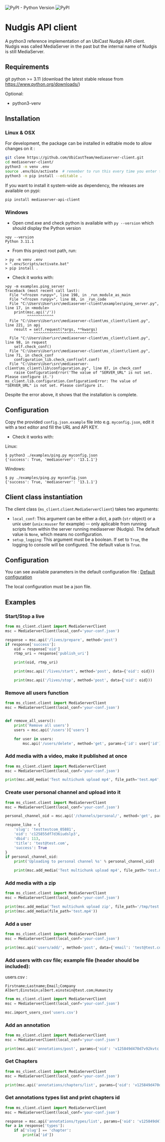 ![PyPI - Python Version](https://img.shields.io/pypi/pyversions/mediaserver-api-client.svg)
![PyPI](https://img.shields.io/pypi/v/mediaserver-api-client.svg)

# Nudgis API client

A python3 reference implementation of an UbiCast Nudgis API client.
Nudgis was called MediaServer in the past but the internal name of Nudgis is still MediaServer.

## Requirements

git
python >= 3.11 (download the latest stable release from https://www.python.org/downloads/)

Optional:
* python3-venv

## Installation

### Linux & OSX

For development, the package can be installed in editable mode to allow changes on it :

```sh
git clone https://github.com/UbiCastTeam/mediaserver-client.git
cd mediaserver-client/
python3 -m venv .env
source .env/bin/activate  # remember to run this every time you enter the folder and need to restore the environment
python3 -m pip install --editable .
```

If you want to install it system-wide as dependency, the releases are available on pypi:
```sh
pip install mediaserver-api-client
```

### Windows

* Open cmd.exe and check python is available with `py --version` which should display the Python version

```
>py --version
Python 3.11.1
```

* From this project root path, run:

```
> py -m venv .env
> ".env/Scripts/activate.bat"
> pip install .
``` 
 
* Check it works with:

```
>py -m examples.ping_server
Traceback (most recent call last):
  File "<frozen runpy>", line 198, in _run_module_as_main
  File "<frozen runpy>", line 88, in _run_code
  File "C:\Users\User\src\mediaserver-client\examples\ping_server.py", line 17, in <module>
    print(msc.api('/'))
          ^^^^^^^^^^^^
  File "C:\Users\User\src\mediaserver-client\ms_client\client.py", line 221, in api
    result = self.request(*args, **kwargs)
             ^^^^^^^^^^^^^^^^^^^^^^^^^^^^^
  File "C:\Users\User\src\mediaserver-client\ms_client\client.py", line 98, in request
    self.check_conf()
  File "C:\Users\User\src\mediaserver-client\ms_client\client.py", line 71, in check_conf
    configuration_lib.check_conf(self.conf)
  File "C:\Users\User\src\mediaserver-client\ms_client\lib\configuration.py", line 87, in check_conf
    raise ConfigurationError('The value of "SERVER_URL" is not set. Please configure it.')
ms_client.lib.configuration.ConfigurationError: The value of "SERVER_URL" is not set. Please configure it.
```

Despite the error above, it shows that the installation is complete.

## Configuration

Copy the provided `config.json.example` file into e.g. `myconfig.json`, edit it with a text editor and fill the URL and API KEY.

* Check it works with:

Linux:
```
$ python3 ./examples/ping.py myconfig.json
{'success': True, 'mediaserver': '13.1.1'}
```
Windows:
```
$ py ./examples/ping.py myconfig.json
{'success': True, 'mediaserver': '13.1.1'}
```

## Client class instantiation

The client class (`ms_client`.`client`.`MediaServerClient`) takes two arguments:
* `local_conf`: This argument can be either a dict, a path (`str` object) or a unix user (`unix:msuser` for example) -- only aplicable from running scripts from within the server running mediaserver (Nudgis). The default value is `None`, which means no configuration.
* `setup_logging`: This argument must be a boolean. If set to `True`, the logging to console will be configured. The default value is `True`.

## Configuration

You can see available parameters in the default configuration file :
[Default configuration](/ms_client/conf.py)

The local configuration must be a json file.

## Examples

### Start/Stop a live

``` python
from ms_client.client import MediaServerClient
msc = MediaServerClient(local_conf='your-conf.json')

response = msc.api('/lives/prepare', method='post')
if response['success']:
    oid = response['oid']
    rtmp_uri = response['publish_uri']

    print(oid, rtmp_uri)

    print(msc.api('/lives/start', method='post', data={'oid': oid}))

    print(msc.api('/lives/stop', method='post', data={'oid': oid}))
```

### Remove all users function

``` python
from ms_client.client import MediaServerClient
msc = MediaServerClient(local_conf='your-conf.json')


def remove_all_users():
    print('Remove all users')
    users = msc.api('/users')['users']

    for user in users:
        msc.api('/users/delete', method='get', params={'id': user['id']})
```

### Add media with a video, make it published at once

``` python
from ms_client.client import MediaServerClient
msc = MediaServerClient(local_conf='your-conf.json')

print(msc.add_media('Test multichunk upload mp4', file_path='test.mp4', validated='yes', speaker_email='user@domain.com'))
```

### Create user personal channel and upload into it

``` python
from ms_client.client import MediaServerClient
msc = MediaServerClient(local_conf='your-conf.json')

personal_channel_oid = msc.api('/channels/personal/', method='get', params={'email': 'test@test.com'}).get('oid')

respone_like = {
    'slug': 'testtestcom_05881',
    'oid': 'c125855df7d36iudslp3',
    'dbid': 113,
    'title': 'test@test.com',
    'success': True
}
if personal_channel_oid:
    print('Uploading to personal channel %s' % personal_channel_oid)

    print(msc.add_media('Test multichunk upload mp4', file_path='test.mp4', validated='yes', speaker_email='user@domain.com', channel=personal_channel_oid))
```

### Add media with a zip

``` python
from ms_client.client import MediaServerClient
msc = MediaServerClient(local_conf='your-conf.json')

print(msc.add_media('Test multichunk upload zip', file_path='/tmp/test.zip'))
print(msc.add_media(file_path='test.mp4'))
```

### Add a user

``` python
from ms_client.client import MediaServerClient
msc = MediaServerClient(local_conf='your-conf.json')

print(msc.api('users/add/', method='post', data={'email': 'test@test.com'}))
```

### Add users with csv file; example file (header should be included):

users.csv :

``` csv
Firstname;Lastname;Email;Company
Albert;Einstein;albert.einstein@test.com;Humanity
```

``` python
from ms_client.client import MediaServerClient
msc = MediaServerClient(local_conf='your-conf.json')

msc.import_users_csv('users.csv')
```

### Add an annotation

``` python
from ms_client.client import MediaServerClient
msc = MediaServerClient(local_conf='your-conf.json')

print(msc.api('annotations/post', params={'oid': 'v125849d470d7v92kvtc', 'time': 1000}))
```

### Get Chapters

``` python
from ms_client.client import MediaServerClient
msc = MediaServerClient(local_conf='your-conf.json')

print(msc.api('annotations/chapters/list', params={'oid': 'v125849d470d7v92kvtc'}))
```

### Get annotations types list and print chapters id

``` python
from ms_client.client import MediaServerClient
msc = MediaServerClient(local_conf='your-conf.json')

response = msc.api('annotations/types/list', params={'oid': 'v125849d470d7v92kvtc'})
for a in response['types']:
    if a['slug'] == 'chapter':
        print(a['id'])
```
